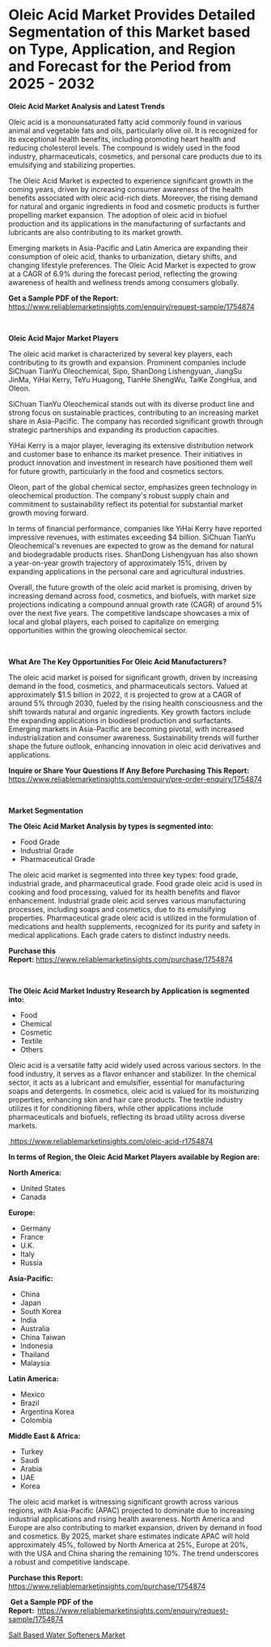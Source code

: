 <p><h1>Oleic Acid Market Provides Detailed Segmentation of this Market based on Type, Application, and Region and Forecast for the Period from 2025 - 2032</h1></p><p><strong>Oleic Acid Market Analysis and Latest Trends</strong></p>
<p><p>Oleic acid is a monounsaturated fatty acid commonly found in various animal and vegetable fats and oils, particularly olive oil. It is recognized for its exceptional health benefits, including promoting heart health and reducing cholesterol levels. The compound is widely used in the food industry, pharmaceuticals, cosmetics, and personal care products due to its emulsifying and stabilizing properties.</p><p>The Oleic Acid Market is expected to experience significant growth in the coming years, driven by increasing consumer awareness of the health benefits associated with oleic acid-rich diets. Moreover, the rising demand for natural and organic ingredients in food and cosmetic products is further propelling market expansion. The adoption of oleic acid in biofuel production and its applications in the manufacturing of surfactants and lubricants are also contributing to its market growth.</p><p>Emerging markets in Asia-Pacific and Latin America are expanding their consumption of oleic acid, thanks to urbanization, dietary shifts, and changing lifestyle preferences. The Oleic Acid Market is expected to grow at a CAGR of 6.9% during the forecast period, reflecting the growing awareness of health and wellness trends among consumers globally.</p></p>
<p><strong>Get a Sample PDF of the Report:&nbsp;</strong> <a href="https://www.reliablemarketinsights.com/enquiry/request-sample/1754874?utm_campaign=2564&utm_medium=2&utm_source=Github&utm_content=ia&utm_term=01042025&utm_id=oleic-acid">https://www.reliablemarketinsights.com/enquiry/request-sample/1754874</a></p>
<p>&nbsp;</p>
<p><strong>Oleic Acid Major Market Players</strong></p>
<p><p>The oleic acid market is characterized by several key players, each contributing to its growth and expansion. Prominent companies include SiChuan TianYu Oleochemical, Sipo, ShanDong Lishengyuan, JiangSu JinMa, YiHai Kerry, TeYu Huagong, TianHe ShengWu, TaiKe ZongHua, and Oleon.</p><p>SiChuan TianYu Oleochemical stands out with its diverse product line and strong focus on sustainable practices, contributing to an increasing market share in Asia-Pacific. The company has recorded significant growth through strategic partnerships and expanding its production capacities.</p><p>YiHai Kerry is a major player, leveraging its extensive distribution network and customer base to enhance its market presence. Their initiatives in product innovation and investment in research have positioned them well for future growth, particularly in the food and cosmetics sectors.</p><p>Oleon, part of the global chemical sector, emphasizes green technology in oleochemical production. The company's robust supply chain and commitment to sustainability reflect its potential for substantial market growth moving forward.</p><p>In terms of financial performance, companies like YiHai Kerry have reported impressive revenues, with estimates exceeding $4 billion. SiChuan TianYu Oleochemical's revenues are expected to grow as the demand for natural and biodegradable products rises. ShanDong Lishengyuan has also shown a year-on-year growth trajectory of approximately 15%, driven by expanding applications in the personal care and agricultural industries.</p><p>Overall, the future growth of the oleic acid market is promising, driven by increasing demand across food, cosmetics, and biofuels, with market size projections indicating a compound annual growth rate (CAGR) of around 5% over the next five years. The competitive landscape showcases a mix of local and global players, each poised to capitalize on emerging opportunities within the growing oleochemical sector.</p></p>
<p>&nbsp;</p>
<p><strong>What Are The Key Opportunities For Oleic Acid Manufacturers?</strong></p>
<p><p>The oleic acid market is poised for significant growth, driven by increasing demand in the food, cosmetics, and pharmaceuticals sectors. Valued at approximately $1.5 billion in 2022, it is projected to grow at a CAGR of around 5% through 2030, fueled by the rising health consciousness and the shift towards natural and organic ingredients. Key growth factors include the expanding applications in biodiesel production and surfactants. Emerging markets in Asia-Pacific are becoming pivotal, with increased industrialization and consumer awareness. Sustainability trends will further shape the future outlook, enhancing innovation in oleic acid derivatives and applications.</p></p>
<p><strong>Inquire or Share Your Questions If Any Before Purchasing This Report:</strong> <a href="https://www.reliablemarketinsights.com/enquiry/pre-order-enquiry/1754874?utm_campaign=2564&utm_medium=2&utm_source=Github&utm_content=ia&utm_term=01042025&utm_id=oleic-acid">https://www.reliablemarketinsights.com/enquiry/pre-order-enquiry/1754874</a></p>
<p>&nbsp;</p>
<p><strong>Market Segmentation</strong></p>
<p><strong>The Oleic Acid Market Analysis by types is segmented into:</strong></p>
<p><ul><li>Food Grade</li><li>Industrial Grade</li><li>Pharmaceutical Grade</li></ul></p>
<p><p>The oleic acid market is segmented into three key types: food grade, industrial grade, and pharmaceutical grade. Food grade oleic acid is used in cooking and food processing, valued for its health benefits and flavor enhancement. Industrial grade oleic acid serves various manufacturing processes, including soaps and cosmetics, due to its emulsifying properties. Pharmaceutical grade oleic acid is utilized in the formulation of medications and health supplements, recognized for its purity and safety in medical applications. Each grade caters to distinct industry needs.</p></p>
<p><strong>Purchase this Report:&nbsp;</strong><a href="https://www.reliablemarketinsights.com/purchase/1754874?utm_campaign=2564&utm_medium=2&utm_source=Github&utm_content=ia&utm_term=01042025&utm_id=oleic-acid">https://www.reliablemarketinsights.com/purchase/1754874</a></p>
<p>&nbsp;</p>
<p><strong>The Oleic Acid Market Industry Research by Application is segmented into:</strong></p>
<p><ul><li>Food</li><li>Chemical</li><li>Cosmetic</li><li>Textile</li><li>Others</li></ul></p>
<p><p>Oleic acid is a versatile fatty acid widely used across various sectors. In the food industry, it serves as a flavor enhancer and stabilizer. In the chemical sector, it acts as a lubricant and emulsifier, essential for manufacturing soaps and detergents. In cosmetics, oleic acid is valued for its moisturizing properties, enhancing skin and hair care products. The textile industry utilizes it for conditioning fibers, while other applications include pharmaceuticals and biofuels, reflecting its broad utility across diverse markets.</p></p>
<p><a href="https://www.reliablemarketinsights.com/oleic-acid-r1754874?utm_campaign=2564&utm_medium=2&utm_source=Github&utm_content=ia&utm_term=01042025&utm_id=oleic-acid">&nbsp;https://www.reliablemarketinsights.com/oleic-acid-r1754874</a></p>
<p><strong>In terms of Region, the Oleic Acid Market Players available by Region are:</strong></p>
<p>
    <p> <strong> North America: </strong>
        <ul>
            <li>United States</li>
            <li>Canada</li>
        </ul>
        </p> 
    <p> <strong> Europe: </strong>
        <ul>
            <li>Germany</li>
            <li>France</li>
            <li>U.K.</li>
            <li>Italy</li>
            <li>Russia</li>
        </ul>
        </p> 
    <p> <strong> Asia-Pacific: </strong>
        <ul>
            <li>China</li>
            <li>Japan</li>
            <li>South Korea</li>
            <li>India</li>
            <li>Australia</li>
            <li>China Taiwan</li>
            <li>Indonesia</li>
            <li>Thailand</li>
            <li>Malaysia</li>
        </ul>
        </p> 
    <p> <strong> Latin America: </strong>
        <ul>
            <li>Mexico</li>
            <li>Brazil</li>
            <li>Argentina Korea</li>
            <li>Colombia</li>
        </ul>
        </p> 
    <p> <strong> Middle East & Africa: </strong>
        <ul>
            <li>Turkey</li>
            <li>Saudi</li>
            <li>Arabia</li>
            <li>UAE</li>
            <li>Korea</li>
        </ul>
    </p>
    </p>
<p><p>The oleic acid market is witnessing significant growth across various regions, with Asia-Pacific (APAC) projected to dominate due to increasing industrial applications and rising health awareness. North America and Europe are also contributing to market expansion, driven by demand in food and cosmetics. By 2025, market share estimates indicate APAC will hold approximately 45%, followed by North America at 25%, Europe at 20%, with the USA and China sharing the remaining 10%. The trend underscores a robust and competitive landscape.</p></p>
<p><strong>Purchase this Report: </strong><a href="https://www.reliablemarketinsights.com/purchase/1754874?utm_campaign=2564&utm_medium=2&utm_source=Github&utm_content=ia&utm_term=01042025&utm_id=oleic-acid">https://www.reliablemarketinsights.com/purchase/1754874</a></p>
<p>&nbsp;<strong>Get a Sample PDF of the Report:&nbsp;&nbsp;</strong><a href="https://www.reliablemarketinsights.com/enquiry/request-sample/1754874?utm_campaign=2564&utm_medium=2&utm_source=Github&utm_content=ia&utm_term=01042025&utm_id=oleic-acid">https://www.reliablemarketinsights.com/enquiry/request-sample/1754874</a></p>
<p><strong></strong></p>
<p><p><a href="https://github.com/krinerstormy331/Market-Research-Report-List-1/blob/main/salt-based-water-softeners-market.md?utm_campaign=2564&utm_medium=2&utm_source=Github&utm_content=ia&utm_term=01042025&utm_id=oleic-acid">Salt Based Water Softeners Market</a></p></p>